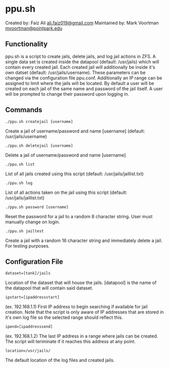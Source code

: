 # ppu.sh
Created by: Faiz Ali
ali.faiz019@gmail.com
Maintained by: Mark Voortman
mvoortman@pointpark.edu

## Functionality 

ppu.sh is a script to create jails, delete jails, and log jail actions in ZFS. A single data set is created inside the datapool (default: /usr/jails) which will contain every created jail. Each created jail will additionally be inside it's own datset (default: /usr/jails/username). These parameters can be changed via the configuration file ppu.conf. Additionally an IP range can be assigned to limit where the jails will be located. By default a user will be created on each jail of the same name and password of the jail itself. A user will be prompted to change their password upon logging in.

## Commands

```
./ppu.sh createjail [username]
```

Create a jail of username/password and name [username] (default: /usr/jails/username)

```
./ppu.sh deletejail [username]
```

Delete a jail of username/password and name [username]

```
./ppu.sh list
```

List of all jails created using this script (default: /usr/jails/jaillist.txt)

```
./ppu.sh log
```

List of all actions taken on the jail using this script (default: /usr/jails/jaillist.txt)

```
./ppu.sh password [username]
```

Reset the password for a jail to a random 8 character string. User must manually change on login.

```
./ppu.sh jailtest
```

Create a jail with a random 16 character string and immediately delete a jail. For testing purposes.

## Configuration File

```
dataset=[tank]/jails
```

Location of the dataset that will house the jails. [datapool] is the name of the datapool that will contain said dataset.

```
ipstart=[ipaddressstart]
```

(ex. 192.168.1.1) First IP address to begin searching if available for jail creation. Note that the script is only aware of IP addresses that are stored in it's own log file so the selected range should reflect this. 

```
ipend=[ipaddresssend]
```

(ex. 192.168.1.2) The last IP address in a range where jails can be created. The script will teriminate if it reaches this address at any point.

```
location=/usr/jails/
```

The default location of the log files and created jails.
